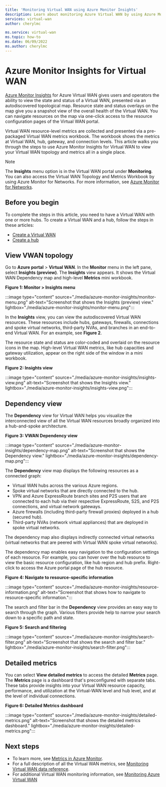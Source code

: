 ```yaml
---
title: 'Monitoring Virtual WAN using Azure Monitor Insights'
description: Learn about monitoring Azure Virtual WAN by using Azure Monitor Insights.
services: virtual-wan
author: cherylmc

ms.service: virtual-wan
ms.topic: how-to
ms.date: 06/09/2022
ms.author: cherylmc
---
```


# Azure Monitor Insights for Virtual WAN

[Azure Monitor Insights](../network-watcher/network-insights-overview.md) for Azure Virtual WAN gives users and operators the ability to view the state and status of a Virtual WAN, presented via an autodiscovered topological map. Resource state and status overlays on the map give you a snapshot view of the overall health of the Virtual WAN. You can navigate resources on the map via one-click access to the resource configuration pages of the Virtual WAN portal.

Virtual WAN resource-level metrics are collected and presented via a pre-packaged Virtual WAN metrics workbook. The workbook shows the metrics at Virtual WAN, hub, gateway, and connection levels. This article walks you through the steps to use Azure Monitor Insights for Virtual WAN to view your Virtual WAN topology and metrics all in a single place.

> [!NOTE]
> The **Insights** menu option is in the Virtual WAN portal under **Monitoring**. You can also access the Virtual WAN Topology and Metrics Workbook by using Azure Monitor for Networks. For more information, see [Azure Monitor for Networks](../network-watcher/network-insights-overview.md). 
>

## Before you begin

To complete the steps in this article, you need to have a Virtual WAN with one or more hubs. To create a Virtual WAN and a hub, follow the steps in these articles:

* [Create a Virtual WAN](virtual-wan-site-to-site-portal.md#openvwan)
* [Create a hub](virtual-wan-site-to-site-portal.md#hub)

## <a name="topology"></a>View VWAN topology

Go to **Azure portal** > **Virtual WAN**. In the **Monitor** menu in the left pane, select **Insights (preview)**. The **Insights** view appears. It shows the Virtual WAN Dependency map and high-level **Metrics** mini workbook.

**Figure 1: Monitor > Insights menu**

:::image type="content" source="./media/azure-monitor-insights/monitor-menu.png" alt-text="Screenshot that shows the Insights (preview) view." lightbox="./media/azure-monitor-insights/monitor-menu.png":::

In the **Insights** view, you can view the autodiscovered Virtual WAN resources. These resources include hubs, gateways, firewalls, connections and spoke virtual networks, third-party NVAs, and branches in an end-to-end Virtual WAN. For an example, see **Figure 2**.

The resource state and status are color-coded and overlaid on the resource icons in the map. High-level Virtual WAN metrics, like hub capacities and gateway utilization, appear on the right side of the window in a mini workbook.

**Figure 2: Insights view**

:::image type="content" source="./media/azure-monitor-insights/insights-view.png" alt-text="Screenshot that shows the Insights view." lightbox="./media/azure-monitor-insights/insights-view.png":::

## <a name="dependency"></a>Dependency view

The **Dependency** view for Virtual WAN helps you visualize the interconnected view of all the Virtual WAN resources broadly organized into a hub-and-spoke architecture.

**Figure 3: VWAN Dependency view**

:::image type="content" source="./media/azure-monitor-insights/dependency-map.png" alt-text="Screenshot that shows the Dependency view." lightbox="./media/azure-monitor-insights/dependency-map.png":::

The **Dependency** view map displays the following resources as a connected graph:

* Virtual WAN hubs across the various Azure regions.
* Spoke virtual networks that are directly connected to the hub.
* VPN and Azure ExpressRoute branch sites and P2S users that are connected to each hub via their respective ExpressRoute, S2S, and P2S connections, and virtual network gateways.
* Azure firewalls (including third-party firewall proxies) deployed in a hub (secured hub).
* Third-party NVAs (network virtual appliances) that are deployed in spoke virtual networks.

The dependency map also displays indirectly connected virtual networks (virtual networks that are peered with Virtual WAN spoke virtual networks).

The dependency map enables easy navigation to the configuration settings of each resource. For example, you can hover over the hub resource to view the basic resource configuration, like hub region and hub prefix. Right-click to access the Azure portal page of the hub resource.

**Figure 4: Navigate to resource-specific information**

:::image type="content" source="./media/azure-monitor-insights/resource-information.png" alt-text="Screenshot that shows how to navigate to resource-specific information.":::

The search and filter bar in the **Dependency** view provides an easy way to search through the graph. Various filters provide help to narrow your search down to a specific path and state.

**Figure 5: Search and filtering**

:::image type="content" source="./media/azure-monitor-insights/search-filter.png" alt-text="Screenshot that shows the search and filter bar." lightbox="./media/azure-monitor-insights/search-filter.png":::

## <a name="detailed"></a>Detailed metrics

You can select **View detailed metrics** to access the detailed **Metrics** page. The **Metrics** page is a dashboard that's preconfigured with separate tabs. These tabs provide insights into your Virtual WAN resource capacity, performance, and utilization at the Virtual-WAN level and hub level, and at the level of individual connections.

**Figure 6: Detailed Metrics dashboard**

:::image type="content" source="./media/azure-monitor-insights/detailed-metrics.png" alt-text="Screenshot that shows the detailed metrics dashboard." lightbox="./media/azure-monitor-insights/detailed-metrics.png":::

## Next steps

* To learn more, see [Metrics in Azure Monitor](../azure-monitor/essentials/data-platform-metrics.md).
* For a full description of all the Virtual WAN metrics, see [Monitoring Virtual WAN data reference](monitor-virtual-wan-reference.md).
* For additional Virtual WAN monitoring information, see [Monitoring Azure Virtual WAN](monitor-virtual-wan.md)
